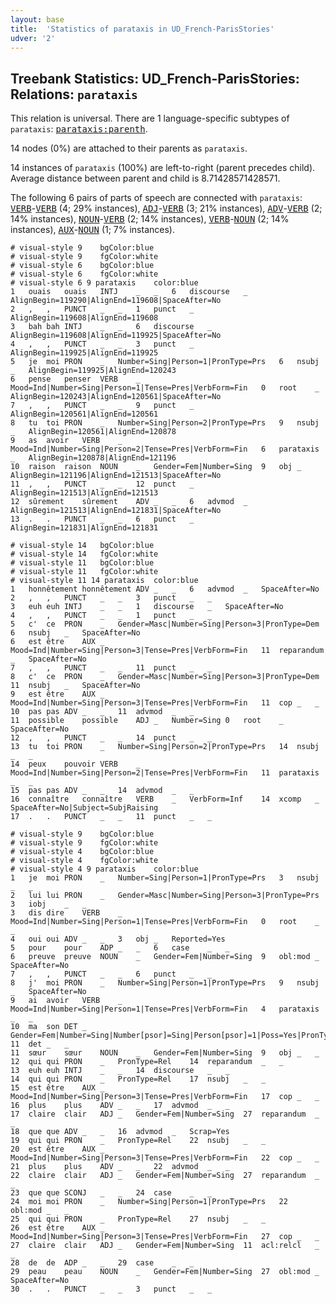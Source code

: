 ```yaml
---
layout: base
title:  'Statistics of parataxis in UD_French-ParisStories'
udver: '2'
---
```


## Treebank Statistics: UD_French-ParisStories: Relations: `parataxis`

This relation is universal.
There are 1 language-specific subtypes of `parataxis`: <tt><a href="fr_parisstories-dep-parataxis-parenth.html">parataxis:parenth</a></tt>.

14 nodes (0%) are attached to their parents as `parataxis`.

14 instances of `parataxis` (100%) are left-to-right (parent precedes child).
Average distance between parent and child is 8.71428571428571.

The following 6 pairs of parts of speech are connected with `parataxis`: <tt><a href="fr_parisstories-pos-VERB.html">VERB</a></tt>-<tt><a href="fr_parisstories-pos-VERB.html">VERB</a></tt> (4; 29% instances), <tt><a href="fr_parisstories-pos-ADJ.html">ADJ</a></tt>-<tt><a href="fr_parisstories-pos-VERB.html">VERB</a></tt> (3; 21% instances), <tt><a href="fr_parisstories-pos-ADV.html">ADV</a></tt>-<tt><a href="fr_parisstories-pos-VERB.html">VERB</a></tt> (2; 14% instances), <tt><a href="fr_parisstories-pos-NOUN.html">NOUN</a></tt>-<tt><a href="fr_parisstories-pos-VERB.html">VERB</a></tt> (2; 14% instances), <tt><a href="fr_parisstories-pos-VERB.html">VERB</a></tt>-<tt><a href="fr_parisstories-pos-NOUN.html">NOUN</a></tt> (2; 14% instances), <tt><a href="fr_parisstories-pos-AUX.html">AUX</a></tt>-<tt><a href="fr_parisstories-pos-NOUN.html">NOUN</a></tt> (1; 7% instances).


~~~ conllu
# visual-style 9	bgColor:blue
# visual-style 9	fgColor:white
# visual-style 6	bgColor:blue
# visual-style 6	fgColor:white
# visual-style 6 9 parataxis	color:blue
1	ouais	ouais	INTJ	_	_	6	discourse	_	AlignBegin=119290|AlignEnd=119608|SpaceAfter=No
2	,	,	PUNCT	_	_	1	punct	_	AlignBegin=119608|AlignEnd=119608
3	bah	bah	INTJ	_	_	6	discourse	_	AlignBegin=119608|AlignEnd=119925|SpaceAfter=No
4	,	,	PUNCT	_	_	3	punct	_	AlignBegin=119925|AlignEnd=119925
5	je	moi	PRON	_	Number=Sing|Person=1|PronType=Prs	6	nsubj	_	AlignBegin=119925|AlignEnd=120243
6	pense	penser	VERB	_	Mood=Ind|Number=Sing|Person=1|Tense=Pres|VerbForm=Fin	0	root	_	AlignBegin=120243|AlignEnd=120561|SpaceAfter=No
7	,	,	PUNCT	_	_	9	punct	_	AlignBegin=120561|AlignEnd=120561
8	tu	toi	PRON	_	Number=Sing|Person=2|PronType=Prs	9	nsubj	_	AlignBegin=120561|AlignEnd=120878
9	as	avoir	VERB	_	Mood=Ind|Number=Sing|Person=2|Tense=Pres|VerbForm=Fin	6	parataxis	_	AlignBegin=120878|AlignEnd=121196
10	raison	raison	NOUN	_	Gender=Fem|Number=Sing	9	obj	_	AlignBegin=121196|AlignEnd=121513|SpaceAfter=No
11	,	,	PUNCT	_	_	12	punct	_	AlignBegin=121513|AlignEnd=121513
12	sûrement	sûrement	ADV	_	_	6	advmod	_	AlignBegin=121513|AlignEnd=121831|SpaceAfter=No
13	.	.	PUNCT	_	_	6	punct	_	AlignBegin=121831|AlignEnd=121831

~~~


~~~ conllu
# visual-style 14	bgColor:blue
# visual-style 14	fgColor:white
# visual-style 11	bgColor:blue
# visual-style 11	fgColor:white
# visual-style 11 14 parataxis	color:blue
1	honnêtement	honnêtement	ADV	_	_	6	advmod	_	SpaceAfter=No
2	,	,	PUNCT	_	_	3	punct	_	_
3	euh	euh	INTJ	_	_	1	discourse	_	SpaceAfter=No
4	,	,	PUNCT	_	_	1	punct	_	_
5	c'	ce	PRON	_	Gender=Masc|Number=Sing|Person=3|PronType=Dem	6	nsubj	_	SpaceAfter=No
6	est	être	AUX	_	Mood=Ind|Number=Sing|Person=3|Tense=Pres|VerbForm=Fin	11	reparandum	_	SpaceAfter=No
7	,	,	PUNCT	_	_	11	punct	_	_
8	c'	ce	PRON	_	Gender=Masc|Number=Sing|Person=3|PronType=Dem	11	nsubj	_	SpaceAfter=No
9	est	être	AUX	_	Mood=Ind|Number=Sing|Person=3|Tense=Pres|VerbForm=Fin	11	cop	_	_
10	pas	pas	ADV	_	_	11	advmod	_	_
11	possible	possible	ADJ	_	Number=Sing	0	root	_	SpaceAfter=No
12	,	,	PUNCT	_	_	14	punct	_	_
13	tu	toi	PRON	_	Number=Sing|Person=2|PronType=Prs	14	nsubj	_	_
14	peux	pouvoir	VERB	_	Mood=Ind|Number=Sing|Person=2|Tense=Pres|VerbForm=Fin	11	parataxis	_	_
15	pas	pas	ADV	_	_	14	advmod	_	_
16	connaître	connaître	VERB	_	VerbForm=Inf	14	xcomp	_	SpaceAfter=No|Subject=SubjRaising
17	.	.	PUNCT	_	_	11	punct	_	_

~~~


~~~ conllu
# visual-style 9	bgColor:blue
# visual-style 9	fgColor:white
# visual-style 4	bgColor:blue
# visual-style 4	fgColor:white
# visual-style 4 9 parataxis	color:blue
1	je	moi	PRON	_	Number=Sing|Person=1|PronType=Prs	3	nsubj	_	_
2	lui	lui	PRON	_	Gender=Masc|Number=Sing|Person=3|PronType=Prs	3	iobj	_	_
3	dis	dire	VERB	_	Mood=Ind|Number=Sing|Person=1|Tense=Pres|VerbForm=Fin	0	root	_	_
4	oui	oui	ADV	_	_	3	obj	_	Reported=Yes
5	pour	pour	ADP	_	_	6	case	_	_
6	preuve	preuve	NOUN	_	Gender=Fem|Number=Sing	9	obl:mod	_	SpaceAfter=No
7	,	,	PUNCT	_	_	6	punct	_	_
8	j'	moi	PRON	_	Number=Sing|Person=1|PronType=Prs	9	nsubj	_	SpaceAfter=No
9	ai	avoir	VERB	_	Mood=Ind|Number=Sing|Person=1|Tense=Pres|VerbForm=Fin	4	parataxis	_	_
10	ma	son	DET	_	Gender=Fem|Number=Sing|Number[psor]=Sing|Person[psor]=1|Poss=Yes|PronType=Prs	11	det	_	_
11	sœur	sœur	NOUN	_	Gender=Fem|Number=Sing	9	obj	_	_
12	qui	qui	PRON	_	PronType=Rel	14	reparandum	_	_
13	euh	euh	INTJ	_	_	14	discourse	_	_
14	qui	qui	PRON	_	PronType=Rel	17	nsubj	_	_
15	est	être	AUX	_	Mood=Ind|Number=Sing|Person=3|Tense=Pres|VerbForm=Fin	17	cop	_	_
16	plus	plus	ADV	_	_	17	advmod	_	_
17	claire	clair	ADJ	_	Gender=Fem|Number=Sing	27	reparandum	_	_
18	que	que	ADV	_	_	16	advmod	_	Scrap=Yes
19	qui	qui	PRON	_	PronType=Rel	22	nsubj	_	_
20	est	être	AUX	_	Mood=Ind|Number=Sing|Person=3|Tense=Pres|VerbForm=Fin	22	cop	_	_
21	plus	plus	ADV	_	_	22	advmod	_	_
22	claire	clair	ADJ	_	Gender=Fem|Number=Sing	27	reparandum	_	_
23	que	que	SCONJ	_	_	24	case	_	_
24	moi	moi	PRON	_	Number=Sing|Person=1|PronType=Prs	22	obl:mod	_	_
25	qui	qui	PRON	_	PronType=Rel	27	nsubj	_	_
26	est	être	AUX	_	Mood=Ind|Number=Sing|Person=3|Tense=Pres|VerbForm=Fin	27	cop	_	_
27	claire	clair	ADJ	_	Gender=Fem|Number=Sing	11	acl:relcl	_	_
28	de	de	ADP	_	_	29	case	_	_
29	peau	peau	NOUN	_	Gender=Fem|Number=Sing	27	obl:mod	_	SpaceAfter=No
30	.	.	PUNCT	_	_	3	punct	_	_

~~~


